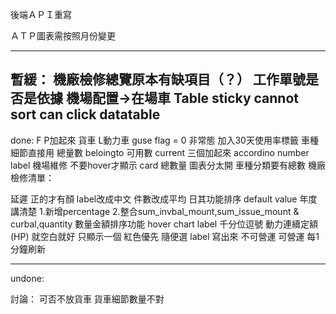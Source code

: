 後端ＡＰＩ重寫 

ＡＴＰ圖表需按照月份變更

----------------------------------
暫緩：
機廠檢修總覽原本有缺項目（？） 工作單號是否是依據
機場配置->在場車
Table sticky
cannot sort can click datatable
---------------------

done:
F P加起來 貨車
L動力車
guse flag = 0 非常態
加入30天使用率標籤
車種細節直接用
總量數 beloingto  可用數 current 三個加起來
accordino number label
機場維修 不要hover才顯示
card 總數量
圖表分太開
車種分類要有總數
機廠檢修清單：

延遲 正的才有顏
label改成中文 件數改成平均
日其功能排序
default value
年度講清楚
1.新增percentage 
2.整合sum_invbal_mount,sum_issue_mount & curbal,quantity
數量金額排序功能
hover chart label 千分位逗號
動力連續定額(HP) 就空白就好
只顯示一個 紅色優先 隨便選
label 寫出來 不可營運 可營運
每1分鐘刷新

---------------------

undone:

討論：
可否不放貨車 貨車細節數量不對


